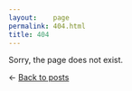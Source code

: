 ```yaml
---
layout:    page
permalink: 404.html
title: 404
---
```


<p>Sorry, the page does not exist.</p>
<span class="back">&larr; <a href="{{ site.baseurl }}/">Back to posts</a></span>
